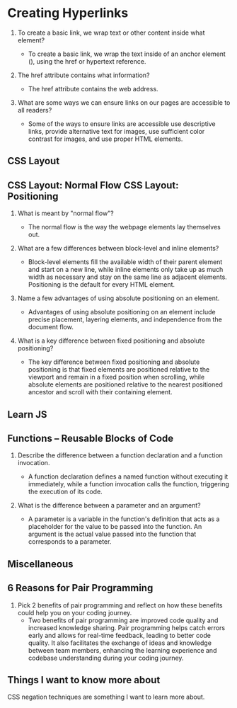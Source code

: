 # Creating Hyperlinks

1. To create a basic link, we wrap text or other content inside what element?
   - To create a basic link, we wrap the text inside of an anchor element (<a>), using the href or hypertext reference.

2. The href attribute contains what information?
   - The href attribute contains the web address.

3. What are some ways we can ensure links on our pages are accessible to all readers?
   - Some of the ways to ensure links are accessible use descriptive links, provide alternative text for images, use sufficient color contrast for images, and use proper HTML elements.

## CSS Layout

## CSS Layout: Normal Flow CSS Layout: Positioning

1. What is meant by "normal flow"?
   - The normal flow is the way the webpage elements lay themselves out.

2. What are a few differences between block-level and inline elements?
   - Block-level elements fill the available width of their parent element and start on a new line, while inline elements only take up as much width as necessary and stay on the same line as adjacent elements. Positioning is the default for every HTML element.

3. Name a few advantages of using absolute positioning on an element.
   - Advantages of using absolute positioning on an element include precise placement, layering elements, and independence from the document flow.

4. What is a key difference between fixed positioning and absolute positioning?
   - The key difference between fixed positioning and absolute positioning is that fixed elements are positioned relative to the viewport and remain in a fixed position when scrolling, while absolute elements are positioned relative to the nearest positioned ancestor and scroll with their containing element.

## Learn JS

## Functions – Reusable Blocks of Code

1. Describe the difference between a function declaration and a function invocation.
   - A function declaration defines a named function without executing it immediately, while a function invocation calls the function, triggering the execution of its code.

2. What is the difference between a parameter and an argument?
   - A parameter is a variable in the function's definition that acts as a placeholder for the value to be passed into the function. An argument is the actual value passed into the function that corresponds to a parameter.

## Miscellaneous

## 6 Reasons for Pair Programming

1. Pick 2 benefits of pair programming and reflect on how these benefits could help you on your coding journey.
   - Two benefits of pair programming are improved code quality and increased knowledge sharing. Pair programming helps catch errors early and allows for real-time feedback, leading to better code quality. It also facilitates the exchange of ideas and knowledge between team members, enhancing the learning experience and codebase understanding during your coding journey.

## Things I want to know more about

CSS negation techniques are something I want to learn more about.